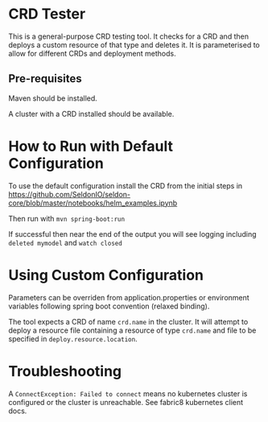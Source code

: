 # CRD Tester

This is a general-purpose CRD testing tool. It checks for a CRD and then deploys a custom resource of that type and deletes it. It is parameterised to allow for different CRDs and deployment methods.

## Pre-requisites

Maven should be installed. 

A cluster with a CRD installed should be available. 

# How to Run with Default Configuration

To use the default configuration install the CRD from the initial steps in https://github.com/SeldonIO/seldon-core/blob/master/notebooks/helm_examples.ipynb

Then run with `mvn spring-boot:run`

If successful then near the end of the output you will see logging including `deleted mymodel` and `watch closed`

# Using Custom Configuration

Parameters can be overriden from application.properties or environment variables following spring boot convention (relaxed binding).

The tool expects a CRD of name `crd.name` in the cluster. It will attempt to deploy a resource file containing a resource of type `crd.name` and file to be specified in `deploy.resource.location`.

# Troubleshooting

A `ConnectException: Failed to connect` means no kubernetes cluster is configured or the cluster is unreachable. See fabric8 kubernetes client docs.
